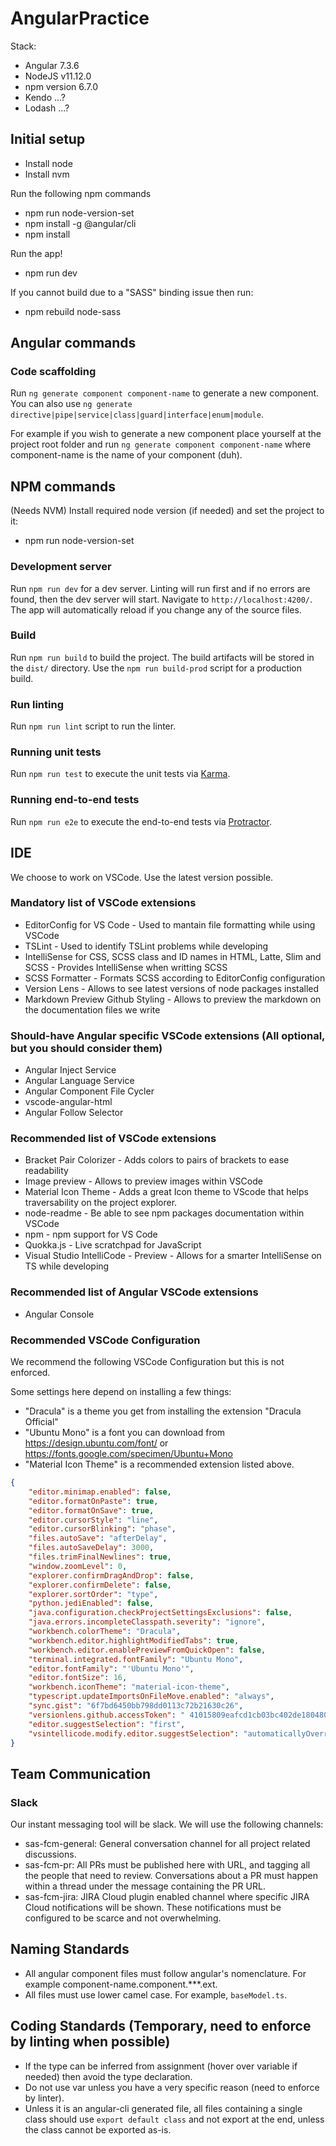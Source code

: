 # AngularPractice

Stack:
* Angular 7.3.6
* NodeJS v11.12.0
* npm version 6.7.0
* Kendo ...?
* Lodash ...?

## Initial setup

* Install node
* Install nvm

Run the following npm commands
* npm run node-version-set
* npm install -g @angular/cli
* npm install

Run the app!
* npm run dev

If you cannot build due to a "SASS" binding issue then run:
* npm rebuild node-sass

## Angular commands

### Code scaffolding

Run `ng generate component component-name` to generate a new component. You can also use `ng generate directive|pipe|service|class|guard|interface|enum|module`.

For example if you wish to generate a new component place yourself at the project root folder and run `ng generate component component-name` where component-name is the name of your component (duh).

## NPM commands

(Needs NVM) Install required node version (if needed) and set the project to it:
* npm run node-version-set

### Development server

Run `npm run dev` for a dev server. Linting will run first and if no errors are found, then the dev server will start. Navigate to `http://localhost:4200/`. The app will automatically reload if you change any of the source files.

### Build

Run `npm run build` to build the project. The build artifacts will be stored in the `dist/` directory. Use the `npm run build-prod` script for a production build.

### Run linting

Run `npm run lint` script to run the linter.

### Running unit tests

Run `npm run test` to execute the unit tests via [Karma](https://karma-runner.github.io).

### Running end-to-end tests

Run `npm run e2e` to execute the end-to-end tests via [Protractor](http://www.protractortest.org/).

## IDE

We choose to work on VSCode. Use the latest version possible.

### Mandatory list of VSCode extensions

* EditorConfig for VS Code - Used to mantain file formatting while using VSCode
* TSLint - Used to identify TSLint problems while developing
* IntelliSense for CSS, SCSS class and ID names in HTML, Latte, Slim and SCSS - Provides IntelliSense when writting SCSS
* SCSS Formatter - Formats SCSS according to EditorConfig configuration
* Version Lens - Allows to see latest versions of node packages installed
* Markdown Preview Github Styling - Allows to preview the markdown on the documentation files we write

### Should-have Angular specific VSCode extensions (All optional, but you should consider them)

* Angular Inject Service
* Angular Language Service
* Angular Component File Cycler
* vscode-angular-html
* Angular Follow Selector

### Recommended list of VSCode extensions

* Bracket Pair Colorizer - Adds colors to pairs of brackets to ease readability
* Image preview - Allows to preview images within VSCode
* Material Icon Theme - Adds a great Icon theme to VScode that helps traversability on the project explorer.
* node-readme - Be able to see npm packages documentation within VSCode
* npm - npm support for VS Code
* Quokka.js - Live scratchpad for JavaScript
* Visual Studio IntelliCode - Preview - Allows for a smarter IntelliSense on TS while developing

### Recommended list of Angular VSCode extensions

* Angular Console

### Recommended VSCode Configuration

We recommend the following VSCode Configuration but this is not enforced.

Some settings here depend on installing a few things:
* "Dracula" is a theme you get from installing the extension "Dracula Official"
* "Ubuntu Mono" is a font you can download from https://design.ubuntu.com/font/ or https://fonts.google.com/specimen/Ubuntu+Mono
* "Material Icon Theme" is a recommended extension listed above.

```JSON
{
    "editor.minimap.enabled": false,
    "editor.formatOnPaste": true,
    "editor.formatOnSave": true,
    "editor.cursorStyle": "line",
    "editor.cursorBlinking": "phase",
    "files.autoSave": "afterDelay",
    "files.autoSaveDelay": 3000,
    "files.trimFinalNewlines": true,
    "window.zoomLevel": 0,
    "explorer.confirmDragAndDrop": false,
    "explorer.confirmDelete": false,
    "explorer.sortOrder": "type",
    "python.jediEnabled": false,
    "java.configuration.checkProjectSettingsExclusions": false,
    "java.errors.incompleteClasspath.severity": "ignore",
    "workbench.colorTheme": "Dracula",
    "workbench.editor.highlightModifiedTabs": true,
    "workbench.editor.enablePreviewFromQuickOpen": false,
    "terminal.integrated.fontFamily": "Ubuntu Mono",
    "editor.fontFamily": "'Ubuntu Mono'",
    "editor.fontSize": 16,
    "workbench.iconTheme": "material-icon-theme",
    "typescript.updateImportsOnFileMove.enabled": "always",
    "sync.gist": "6f7bd6450bb798dd0113c72b21630c26",
    "versionlens.github.accessToken": " 41015809eafcd1cb03bc402de1804804e2c4c512",
    "editor.suggestSelection": "first",
    "vsintellicode.modify.editor.suggestSelection": "automaticallyOverrodeDefaultValue"
}
```

## Team Communication

### Slack

Our instant messaging tool will be slack. We will use the following channels:

* sas-fcm-general: General conversation channel for all project related discussions.
* sas-fcm-pr: All PRs must be published here with URL, and tagging all the people that need to review. Conversations about a PR must happen within a thread under the message containing the PR URL.
* sas-fcm-jira: JIRA Cloud plugin enabled channel where specific JIRA Cloud notifications will be shown. These notifications must be configured to be scarce and not overwhelming.

## Naming Standards

* All angular component files must follow angular's nomenclature. For example component-name.component.***.ext.
* All files must use lower camel case. For example, `baseModel.ts`.

## Coding Standards (Temporary, need to enforce by linting when possible)

* If the type can be inferred from assignment (hover over variable if needed) then avoid the type declaration.
* Do not use var unless you have a very specific reason (need to enforce by linter).
* Unless it is an angular-cli generated file, all files containing a single class should use `export default class` and not export at the end, unless the class cannot be exported as-is. 
